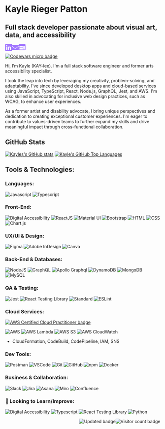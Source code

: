 # Kayle Rieger Patton
## Full stack developer passionate about visual art, data, and accessibility
[<img align="left" alt="linkedin" title="Kayle on Linkedin" width="22px" src="./linkedin.svg" />][linkedin]
[<img align="left" alt="email" title="kayle.patton22@gmail.com" width="22px" src="./email.svg" />][email]
[<img align="left" alt="portfolio"  title="Kayle's portfolio" width="22px" src="./webpage.svg" />][portfolio]

[linkedin]: https://www.linkedin.com/in/kaylerieger/
[email]: mailto:kayle.patton22@gmail.com
[portfolio]: https://kayleriegerpatton.github.io/portfolio/
<br>

<a href="https://www.codewars.com/users/kayleriegerpatton" target="_blank" rel="noopener noreferrer"> <img src="https://www.codewars.com/users/kayleriegerpatton/badges/micro" alt="Codewars micro badge"/> </a>

Hi, I’m Kayle (KAY-lee). I'm a full stack software engineer and former arts accessibility specialist.

I took the leap into tech by leveraging my creativity, problem-solving, and adaptability. I've since developed desktop apps and cloud-based services using JavaScript, TypeScript, React, Node.js, GraphQL, Jest, and AWS. I'm also skilled in advocating for inclusive web design practices, such as WCAG, to enhance user experiences.

As a former artist and disability advocate, I bring unique perspectives and dedication to creating exceptional customer experiences. I'm eager to contribute to values-driven teams to further expand my skills and drive meaningful impact through cross-functional collaboration.

## GitHub Stats
<!-- Thanks to github.com/anuraghazra/github-readme-stats -->
[![Kayles's GitHub stats](https://github-readme-stats-six-iota-98.vercel.app/api?username=kayleriegerpatton&show_icons=true&theme=aura)](https://github.com/anuraghazra/github-readme-stats)
[![Kayle's GitHub Top Languages](https://github-readme-stats-six-iota-98.vercel.app/api/top-langs/?username=kayleriegerpatton&layout=compact&theme=aura)](https://github.com/anuraghazra/github-readme-stats)

## Tools & Technologies:
### Languages:
![Javascript](https://img.shields.io/badge/-JavaScript-EDD222?logo=javascript&logoColor=black)
![Typescript](https://img.shields.io/badge/-TypeScript-3178C6?logo=typescript&logoColor=white)

### Front-End:
![Digital Accessibility](https://img.shields.io/badge/-Digital%20Accessibility-165A9C?logo=actigraph&logoColor=white)
![ReactJS](https://img.shields.io/badge/-ReactJS-61DAFB?logo=react&logoColor=black)
![Material UI](https://img.shields.io/badge/-Material%20UI-007FFF?logo=mui&logoColor=white)
![Bootstrap](https://img.shields.io/badge/-Bootstrap-7952B3?logo=bootstrap&logoColor=white)
![HTML](https://img.shields.io/badge/-HTML5-E34F26?logo=html5&logoColor=white)
![CSS](https://img.shields.io/badge/-CSS3-1572B6?logo=css3&logoColor=white)
![Chart.js](https://img.shields.io/badge/-Chart.js-FF6384?logo=chart.js&logoColor=white)

### UX/UI & Design:
![Figma](https://img.shields.io/badge/-Figma-F24E1E?logo=figma&logoColor=white)
![Adobe InDesign](https://img.shields.io/badge/-InDesign-FF3366?logo=adobe-indesign&logoColor=white)
![Canva](https://img.shields.io/badge/-Canva-00C4CC?logo=canva&logoColor=white)

### Back-End & Databases:
![NodeJS](http://img.shields.io/badge/-NodeJS-6EBF20?&logo=node.js&logoColor=white)
![GraphQL](http://img.shields.io/badge/-GraphQL-E10098?&logo=graphql&logoColor=white)
![Apollo Graphql](http://img.shields.io/badge/-Apollo%20GraphQL-311C87?&logo=apollographql&logoColor=white)
![DynamoDB](http://img.shields.io/badge/-AWS%20DynamoDB-4053D6?&logo=amazondynamodb&logoColor=white)
![MongoDB](http://img.shields.io/badge/-MongoDB-47A248?&logo=mongodb&logoColor=white)
![MySQL](http://img.shields.io/badge/-MySQL-4479A1?&logo=mysql&logoColor=white)

### QA & Testing:
![Jest](https://img.shields.io/badge/-Jest-C21325?logo=jest&logoColor=white)
![React Testing Library](https://img.shields.io/badge/-React%20Testing%20Library-E33332?logo=testinglibrary&logoColor=white)
![Standard](https://img.shields.io/badge/-Standard-F3DF49?logo=standardjs&logoColor=black)
![ESLint](https://img.shields.io/badge/-ESLint-4B32C3?logo=eslint&logoColor=white)

### Cloud Services:
 <a href="https://www.credly.com/badges/7e1edbe4-7b40-4992-be8e-2c7c82091efd/public_url" target="_blank" rel="noopener noreferrer"> <img src="https://images.credly.com/size/220x220/images/00634f82-b07f-4bbd-a6bb-53de397fc3a6/image.png" alt="AWS Certified Cloud Practitioner badge" width="75" height="75"/> </a>

![AWS](https://img.shields.io/badge/-Amazon%20Web%20Services-232F3E?logo=amazonaws&logoColor=white)
![AWS Lambda](https://img.shields.io/badge/-AWS%20Lambda-FF9900?logo=awslambda&logoColor=white)
![AWS S3](https://img.shields.io/badge/-AWS%20S3-569A31?logo=amazons3&logoColor=white)
![AWS CloudWatch](https://img.shields.io/badge/-AWS%20CloudWatch-FF4F8B?logo=amazoncloudwatch&logoColor=white)
- CloudFormation, CodeBuild, CodePipeline, IAM, SNS 

### Dev Tools:
![Postman](https://img.shields.io/badge/-Postman-FF6C37?logo=postman&logoColor=white)
![VSCode](https://img.shields.io/badge/-VSCode-007ACC?logo=visual-studio-code&logoColor=white)
![Git](https://img.shields.io/badge/-Git-F05032?logo=git&logoColor=white)
![GitHub](https://img.shields.io/badge/-Github-181717?logo=github&logoColor=white)
![npm](https://img.shields.io/badge/-npm-CB3837?logo=npm&logoColor=white)
![Docker](https://img.shields.io/badge/-Docker-2496ED?logo=docker&logoColor=white)

### Business & Collaboration:
![Slack](https://img.shields.io/badge/-Slack-4A154B?logo=slack&logoColor=white)
![Jira](https://img.shields.io/badge/-Jira-0052CC?logo=jira&logoColor=white)
![Asana](https://img.shields.io/badge/-Asana-F06A6A?logo=asana&logoColor=white)
![Miro](https://img.shields.io/badge/-Miro-FFD02F?logo=miro&logoColor=black)
![Confluence](https://img.shields.io/badge/-Confluence-172B4D?logo=confluence&logoColor=white)

### 🌱 Looking to Learn/Improve:
![Digital Accessibility](https://img.shields.io/badge/-Digital%20Accessibility-165A9C?logo=actigraph&logoColor=white)
![Typescript](https://img.shields.io/badge/-TypeScript-3178C6?logo=typescript&logoColor=white)
![React Testing Library](https://img.shields.io/badge/-React%20Testing%20Library-E33332?logo=testinglibrary&logoColor=white)
![Python](https://img.shields.io/badge/-Python-3776AB?logo=python&logoColor=white)

<a href="https://badges.pufler.dev">
    <img align="right" src="https://badges.pufler.dev/visits/kayleriegerpatton/kayleriegerpatton?color=4d2bc8" alt="Visitor count badge" />
 </a>
<a href="https://badges.pufler.dev">
<img align="right" src="https://badges.pufler.dev/updated/kayleriegerpatton/kayleriegerpatton?color=4d2bc8" alt="Updated badge" />
</a>
